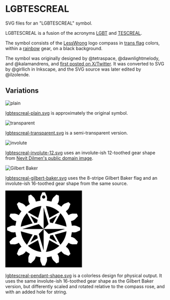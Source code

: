 # LGBTESCREAL

SVG files for an "LGBTESCREAL" symbol.

LGBTESCREAL is a fusion of the acronyms [LGBT](https://en.wikipedia.org/wiki/LGBTQ) and [TESCREAL](https://en.wikipedia.org/wiki/TESCREAL).

The symbol consists of the [LessWrong](https://www.lesswrong.com/) logo compass in [trans flag](https://en.wikipedia.org/wiki/Transgender_flag) colors, within a [rainbow](https://en.wikipedia.org/wiki/Rainbow_flag_(LGBTQ)) gear, on a black background.

The symbol was originally designed by @tetraspace, @dawnlightmelody, and @kalamandrens, and [first posted on X/Twitter](https://x.com/kalamandrens/status/1800307999283753278). It was converted to SVG by @girllich in Inkscape, and the SVG source was later edited by @ilzolende.

## Variations

![plain](lgbtescreal-plain.svg)

[lgbtescreal-plain.svg](lgbtescreal-plain.svg) is approximately the original symbol. 

![transparent](lgbtescreal-transparent.svg)

[lgbtescreal-transparent.svg](lgbtescreal-transparent.svg) is a semi-transparent version. 

![involute](lgbtescreal-involute-12.svg)

[lgbtescreal-involute-12.svg](lgbtescreal-involute-12.svg) uses an involute-ish 12-toothed gear shape from [Nevit Dilmen's public domain image](https://commons.wikimedia.org/wiki/File:Gears.svg).

![Gilbert Baker](lgbtescreal-gilbert-baker.svg)

[lgbtescreal-gilbert-baker.svg](lgbtescreal-gilbert-baker.svg) uses the 8-stripe Gilbert Baker flag and an involute-ish 16-toothed gear shape from the same source.

![pendant](lgbtescreal-pendant-shape.svg)

[lgbtescreal-pendant-shape.svg](lgbtescreal-pendant-shape.svg) is a colorless design for physical output. It uses the same involute-ish 16-toothed gear shape as the Gilbert Baker version, but differently scaled and rotated relative to the compass rose, and with an added hole for string.
